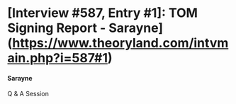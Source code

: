 # [Interview #587, Entry #1]: TOM Signing Report - Sarayne](https://www.theoryland.com/intvmain.php?i=587#1)

#### Sarayne

Q & A Session

